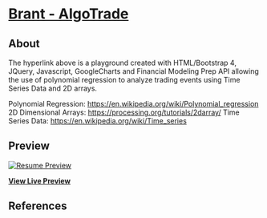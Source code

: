 # [Brant - AlgoTrade](https://brant-777.github.io/AlgoTrade/)



## About

The hyperlink above is a playground created with HTML/Bootstrap 4, JQuery, Javascript, GoogleCharts and Financial Modeling Prep API allowing the use of polynomial regression to analyze trading events using Time Series Data and 2D arrays.

Polynomial Regression: 
https://en.wikipedia.org/wiki/Polynomial_regression
2D Dimensional Arrays:
https://processing.org/tutorials/2darray/
Time Series Data:
https://en.wikipedia.org/wiki/Time_series

## Preview

[![Resume Preview](https://brant-777/AlgoTrade/Picture/image002.png)](https://brant-777.github.io/AlgoTrade/)

**[View Live Preview](https://brant-777.github.io/AlgoTrade/)**


## References

